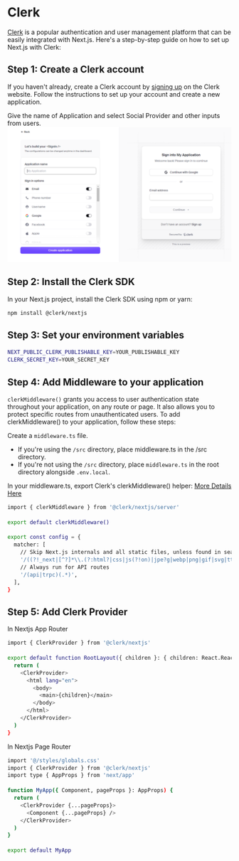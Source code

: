# Clerk
[Clerk](https://clerk.com/) is a popular authentication and user management platform that can be easily integrated with Next.js. Here's a step-by-step guide on how to set up Next.js with Clerk:

## Step 1: Create a Clerk account
If you haven't already, create a Clerk account by [signing up](https://dashboard.clerk.com/sign-up) on the Clerk website. Follow the instructions to set up your account and create a new application.

Give the name of Application and select Social Provider and other inputs from users.
![Clerk Application and Social Selecter](/src/learning/authentication/clerk/clerk-appplication-and-social.PNG)


## Step 2: Install the Clerk SDK
In your Next.js project, install the Clerk SDK using npm or yarn:

```bash
npm install @clerk/nextjs
```

## Step 3: Set your environment variables

```bash
NEXT_PUBLIC_CLERK_PUBLISHABLE_KEY=YOUR_PUBLISHABLE_KEY
CLERK_SECRET_KEY=YOUR_SECRET_KEY
```

## Step 4: Add Middleware to your application
`clerkMiddleware()` grants you access to user authentication state throughout your application, on any route or page. It also allows you to protect specific routes from unauthenticated users. To add clerkMiddleware() to your application, follow these steps:

Create a `middleware.ts` file.

- If you're using the `/src` directory, place middleware.ts in the /src directory.
- If you're not using the `/src` directory, place `middleware.ts` in the root directory alongside `.env.local`.

In your middleware.ts, export Clerk's clerkMiddleware() helper: [More Details Here](https://clerk.com/docs/quickstarts/nextjs#add-middleware-to-your-application)

```bash
import { clerkMiddleware } from '@clerk/nextjs/server'

export default clerkMiddleware()

export const config = {
  matcher: [
    // Skip Next.js internals and all static files, unless found in search params
    '/((?!_next|[^?]*\\.(?:html?|css|js(?!on)|jpe?g|webp|png|gif|svg|ttf|woff2?|ico|csv|docx?|xlsx?|zip|webmanifest)).*)',
    // Always run for API routes
    '/(api|trpc)(.*)',
  ],
}
```

## Step 5: Add Clerk Provider

In Nextjs App Router
```bash
import { ClerkProvider } from '@clerk/nextjs'

export default function RootLayout({ children }: { children: React.ReactNode }) {
  return (
    <ClerkProvider>
      <html lang="en">
        <body>
          <main>{children}</main>
        </body>
      </html>
    </ClerkProvider>
  )
}
```

In Nextjs Page Router
```bash
import '@/styles/globals.css'
import { ClerkProvider } from '@clerk/nextjs'
import type { AppProps } from 'next/app'

function MyApp({ Component, pageProps }: AppProps) {
  return (
    <ClerkProvider {...pageProps}>
      <Component {...pageProps} />
    </ClerkProvider>
  )
}

export default MyApp
```

